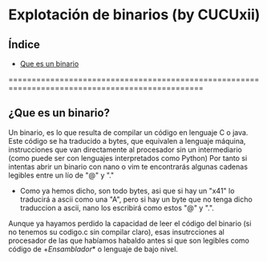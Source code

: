 # Explotación de binarios (by CUCUxii)

## Índice 
- [Que es un binario](#Inicio)



================================================================================================
## ¿Que es un binario?

Un binario, es lo que resulta de compilar un código en lenguaje C o java. Este código se ha traducido a bytes, que equivalen a lenguaje máquina, instrucciones 
que van directamente al procesador sin un intermediario (como puede ser con lenguajes interpretados como Python) Por tanto si intentas abrir un binario con 
nano o vim te encontrarás algunas cadenas legibles entre un lío de "@" y "." 
   - Como ya hemos dicho, son todo bytes, asi que si hay un "x41" lo traducirá a ascii como una "A", pero si hay un byte que no tenga dicho traduccion a ascii, 
   nano los escribirá como  estos "@" y ".".
   
Aunque ya hayamos perdido la capacidad de leer el código del binario (si no tenemos su codigo.c sin compilar claro), esas insutrcciones al procesador de las que
habíamos habaldo antes si que son legibles como código de +*Ensamblador** o lenguaje de bajo nivel.
